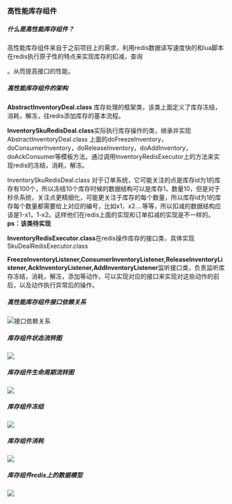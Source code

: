 ### 高性能库存组件

##### 什么是高性能库存组件？

高性能库存组件来自于之前项目上的需求，利用redis数据读写速度快的和lua脚本在redis执行原子性的特点来实现库存的扣减，查询

。从而提高接口的性能。

##### 高性能库存组件的架构

**AbstractInventoryDeal.class** 库存处理的框架类，该类上面定义了库存冻结，消耗，解冻，往redis添加库存的基本流程。

**InventorySkuRedisDeal.class**实际执行库存操作的类，继承并实现AbstractInventoryDeal.class 上面的doFreezeInventory，doConsumerInventory，doReleaseInventory，doAddInventory，doAckConsumer等模板方法。通过调用InventoryRedisExecutor上的方法来实现redis的冻结，消耗，解冻。

InventorySkuRedisDeal.class 对于订单系统，它可能关注的点是库存id为1的库存有100个，所以冻结10个库存时候的数据结构可以是库存1，数量10，但是对于秒杀系统，关注点更精细化，可能更关注于库存的每个数量，所以库存id为1的库存每个数量都需要给上对应的编号，比如x1，x2....等等，所以扣减的数据结构应该是1-x1，1-x2。这样他们在redis上面的实现和订单扣减的实现是不一样的。**ps：该类待实现**

**InventoryRedisExecutor.class**在redis操作库存的接口类，具体实现SkuDealRedisExecutor.class

**FreezeInventoryListener,ConsumerInventoryListener,ReleaseInventoryListener,AckInventoryListener,AddInventoryListener**监听接口类，负责监听库存冻结，消耗，解冻，添加等动作，可以实现对应的接口来实现对这些动作的前后，以及动作执行异常后的操作。

##### 高性能库存组件接口依赖关系

![接口依赖关系](.\static\库存组件接口层设计.jpg)

##### 库存组件状态流转图

![](.\static\库存流转的各个状态.jpg)

##### 库存组件生命周期流转图

![](.\static\库存操作生命周期数据流转图.jpg)

##### 库存组件冻结

![](.\static\库存冻结.jpg)

##### 库存组件消耗

![](.\static\库存消耗.jpg)

##### 库存组件redis上的数据模型

![](https://github.com/ppamos/InventoryDeal/blob/main/static/redis%E6%A8%A1%E5%9E%8B.jpg)
